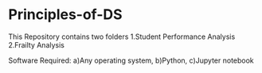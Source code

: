 # Principles-of-DS

This Repository contains two folders 
1.Student Performance Analysis
2.Frailty Analysis

Software Required: a)Any operating system, b)Python, c)Jupyter notebook
